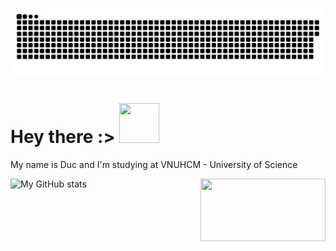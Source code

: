![snake gif](https://github.com/ducnguyen1511/ducnguyen1511/blob/output/github-contribution-grid-snake.svg)


# Hey there :>   <img src="https://c.tenor.com/b4YzfTiBP7MAAAAC/bye-bye-pokemon.gif" style="height: 64px; width: 64px" >




<p>

  My name is Duc and I'm studying at VNUHCM - University of Science
  
  <img src="https://64.media.tumblr.com/dc825749e59da5fe52411b4d287ef69d/tumblr_mq6y9kNkbZ1rr8b5oo1_400.gif" align="right" style="float:right; height: 100px; width: 200px">
</p>

![My GitHub stats](https://github-readme-stats.vercel.app/api?username=ducnguyen1511&show_icons=true&theme=radical&hide_border=true)


